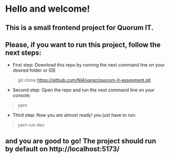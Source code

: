 # Hello and welcome!

## This is a small frontend project for Quorum IT. 
## Please, if you want to run this project, follow the next steps:

- First step: Download this repo by running the next command line on your desired folder or IDE
> git clone https://github.com/NiAlvarez/quorum-it-assesment.git

- Second step: Open the repo and run the next command line on your console:
> yarn

- Third step: Now you are almost ready! you just have to run:
> yarn run dev

## and you are good to go! The project should run by default on http://localhost:5173/

